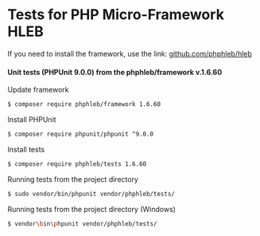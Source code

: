 Tests for PHP Micro-Framework HLEB
=====================

 If you need to install the framework, use the link: [github.com/phphleb/hleb](https://github.com/phphleb/hleb) 
 
 
 #### Unit tests (PHPUnit 9.0.0) from the phphleb/framework v.1.6.60

Update framework

```bash
$ composer require phphleb/framework 1.6.60
```

Install PHPUnit

```bash
$ composer require phpunit/phpunit ^9.0.0
```

Install tests

```bash
$ composer require phphleb/tests 1.6.60
```

Running tests from the project directory

```bash
$ sudo vendor/bin/phpunit vendor/phphleb/tests/
```

Running tests from the project directory (Windows)

```bash
$ vendor\bin\phpunit vendor/phphleb/tests/
```
